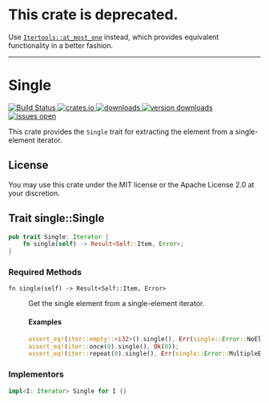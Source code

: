 # This crate is deprecated.

Use [`Itertools::at_most_one`](https://docs.rs/itertools/latest/itertools/trait.Itertools.html#method.at_most_one) instead, which provides equivalent functionality in a better fashion.

-----

# Single
[ ![Build Status](https://img.shields.io/travis/CAD97/rust-single.svg)
](https://travis-ci.org/CAD97/rust-single)
[ ![crates.io](https://img.shields.io/crates/v/single.svg)
](https://crates.io/crates/single)
[ ![downloads](https://img.shields.io/crates/d/single.svg)
](https://crates.io/crates/single)
[ ![version downloads](https://img.shields.io/crates/dv/single.svg)
](https://crates.io/crates/single)
[ ![issues open](https://img.shields.io/github/issues/CAD97/rust-single.svg)
](https://github.com/CAD97/rust-single/issues)

This crate provides the `Single` trait for extracting the element from a single-element iterator.

## License

You may use this crate under the MIT license or the Apache License 2.0 at your discretion.

## Trait single::Single

```rust
pub trait Single: Iterator {
    fn single(self) -> Result<Self::Item, Error>;
}
```

### Required Methods

<dl>
  <dt><code>fn single(self) -> Result&lt;Self::Item, Error&gt;</code>
  <dd>
    <p>Get the single element from a single-element iterator.
    <h4>Examples</h4>

```rust
assert_eq!(iter::empty::<i32>().single(), Err(single::Error::NoElements));
assert_eq!(iter::once(0).single(), Ok(0));
assert_eq!(iter::repeat(0).single(), Err(single::Error::MultipleElements));
```
</dl>

### Implementors

```rust
impl<I: Iterator> Single for I {}
```
